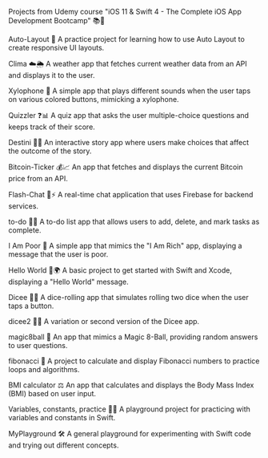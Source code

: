 Projects from Udemy course "iOS 11 & Swift 4 - The Complete iOS App Development Bootcamp" 📚📱

Auto-Layout
📐 A practice project for learning how to use Auto Layout to create responsive UI layouts.

Clima
☁️🌦️ A weather app that fetches current weather data from an API and displays it to the user.

Xylophone
🎹 A simple app that plays different sounds when the user taps on various colored buttons, mimicking a xylophone.

Quizzler
❓📊 A quiz app that asks the user multiple-choice questions and keeps track of their score.

Destini
📖✨ An interactive story app where users make choices that affect the outcome of the story.

Bitcoin-Ticker
💰📈 An app that fetches and displays the current Bitcoin price from an API.

Flash-Chat
💬⚡ A real-time chat application that uses Firebase for backend services.

to-do
📝✅ A to-do list app that allows users to add, delete, and mark tasks as complete.

I Am Poor
💸 A simple app that mimics the "I Am Rich" app, displaying a message that the user is poor.

Hello World
👋🌍 A basic project to get started with Swift and Xcode, displaying a "Hello World" message.

Dicee
🎲🎲 A dice-rolling app that simulates rolling two dice when the user taps a button.

dicee2
🎲🎲 A variation or second version of the Dicee app.

magic8ball
🎱 An app that mimics a Magic 8-Ball, providing random answers to user questions.

fibonacci
🔢 A project to calculate and display Fibonacci numbers to practice loops and algorithms.

BMI calculator
⚖️ An app that calculates and displays the Body Mass Index (BMI) based on user input.

Variables, constants, practice
🔄📐 A playground project for practicing with variables and constants in Swift.

MyPlayground
🛠️ A general playground for experimenting with Swift code and trying out different concepts.